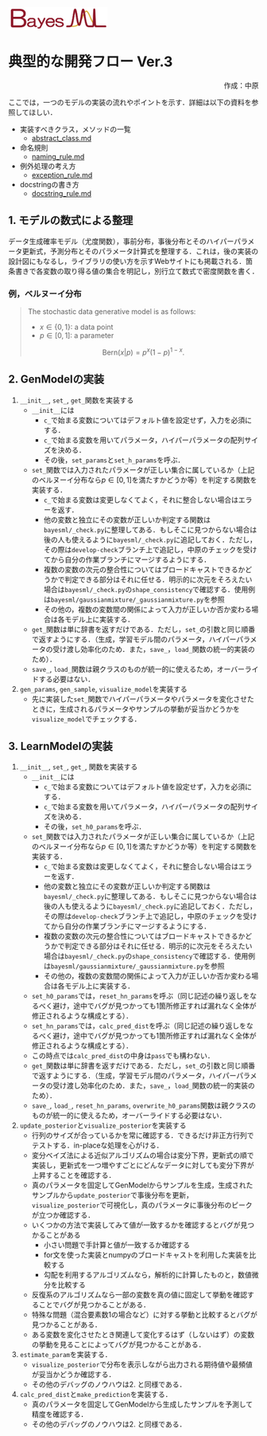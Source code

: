 <img src="../logos/BayesML_logo.png" width="200">

# 典型的な開発フロー Ver.3

<div style="text-align:right">
作成：中原
</div>

ここでは，一つのモデルの実装の流れやポイントを示す．詳細は以下の資料を参照してほしい．

* 実装すべきクラス，メソッドの一覧
  * [abstract_class.md](./abstract_class.md)
* 命名規則
  * [naming_rule.md](./naming_rule.md)
* 例外処理の考え方
  * [exception_rule.md](./exception_rule.md)
* docstringの書き方
  * [docstring_rule.md](./docstring_rule.md)

## 1. モデルの数式による整理

データ生成確率モデル（尤度関数），事前分布，事後分布とそのハイパーパラメータ更新式，予測分布とそのパラメータ計算式を整理する．これは，後の実装の設計図にもなるし，ライブラリの使い方を示すWebサイトにも掲載される．箇条書きで各変数の取り得る値の集合を明記し，別行立て数式で密度関数を書く．

### 例，ベルヌーイ分布

>The stochastic data generative model is as follows:
>
>* $x \in \{ 0, 1\}$: a data point
>* $p \in [0, 1]$: a parameter
>
>$$\text{Bern}(x|p) = p^x (1-p)^{1-x}.$$

## 2. GenModelの実装

1. `__init__`, `set_`, `get_`関数を実装する
   * `__init__`には
     * `c_`で始まる変数についてはデフォルト値を設定せず，入力を必須にする．
     * `c_`で始まる変数を用いてパラメータ，ハイパーパラメータの配列サイズを決める．
     * その後，`set_params`と`set_h_params`を呼ぶ．
   * `set_`関数では入力されたパラメータが正しい集合に属しているか（上記のベルヌーイ分布なら$p \in [0, 1]$を満たすかどうか等）を判定する関数を実装する．
     * `c_`で始まる変数は変更しなくてよく，それに整合しない場合はエラーを返す．
     * 他の変数と独立にその変数が正しいか判定する関数は`bayesml/_check.py`に整理してある．もしそこに見つからない場合は後の人も使えるように`bayesml/_check.py`に追記しておく．ただし，その際は`develop-check`ブランチ上で追記し，中原のチェックを受けてから自分の作業ブランチにマージするようにする．
     * 複数の変数の次元の整合性についてはブロードキャストできるかどうかで判定できる部分はそれに任せる．明示的に次元をそろえたい場合は`bayesml/_check.py`の`shape_consistency`で確認する．使用例は`bayesml/gaussianmixture/_gaussianmixture.py`を参照
     * その他の，複数の変数間の関係によって入力が正しいか否か変わる場合は各モデル上に実装する．
   * `get_`関数は単に辞書を返すだけである．ただし，`set_`の引数と同じ順番で返すようにする．（生成，学習モデル間のパラメータ，ハイパーパラメータの受け渡し効率化のため．また，`save_`，`load_`関数の統一的実装のため）．
   * `save_`, `load_`関数は親クラスのものが統一的に使えるため，オーバーライドする必要はない．
2. `gen_params`, `gen_sample`, `visualize_model`を実装する
   * 先に実装した`set_`関数でハイパーパラメータやパラメータを変化させたときに，生成されるパラメータやサンプルの挙動が妥当かどうかを`visualize_model`でチェックする．

## 3. LearnModelの実装

1. `__init__`, `set_`, `get_`, 関数を実装する
   * `__init__`には
     * `c_`で始まる変数についてはデフォルト値を設定せず，入力を必須にする．
     * `c_`で始まる変数を用いてパラメータ，ハイパーパラメータの配列サイズを決める．
     * その後，`set_h0_params`を呼ぶ．
   * `set_`関数では入力されたパラメータが正しい集合に属しているか（上記のベルヌーイ分布なら$p \in [0, 1]$を満たすかどうか等）を判定する関数を実装する．
     * `c_`で始まる変数は変更しなくてよく，それに整合しない場合はエラーを返す．
     * 他の変数と独立にその変数が正しいか判定する関数は`bayesml/_check.py`に整理してある．もしそこに見つからない場合は後の人も使えるように`bayesml/_check.py`に追記しておく．ただし，その際は`develop-check`ブランチ上で追記し，中原のチェックを受けてから自分の作業ブランチにマージするようにする．
     * 複数の変数の次元の整合性についてはブロードキャストできるかどうかで判定できる部分はそれに任せる．明示的に次元をそろえたい場合は`bayesml/_check.py`の`shape_consistency`で確認する．使用例は`bayesml/gaussianmixture/_gaussianmixture.py`を参照
     * その他の，複数の変数間の関係によって入力が正しいか否か変わる場合は各モデル上に実装する．
   * `set_h0_params`では，`reset_hn_params`を呼ぶ（同じ記述の繰り返しをなるべく避け，途中でバグが見つかっても1箇所修正すれば漏れなく全体が修正されるような構成とする）．
   * `set_hn_params`では，`calc_pred_dist`を呼ぶ（同じ記述の繰り返しをなるべく避け，途中でバグが見つかっても1箇所修正すれば漏れなく全体が修正されるような構成とする）．
   * この時点では`calc_pred_dist`の中身は`pass`でも構わない．
   * `get_`関数は単に辞書を返すだけである．ただし，`set_`の引数と同じ順番で返すようにする．（生成，学習モデル間のパラメータ，ハイパーパラメータの受け渡し効率化のため．また，`save_`，`load_`関数の統一的実装のため）．
   * `save_`, `load_`, `reset_hn_params`, `overwrite_h0_params`関数は親クラスのものが統一的に使えるため，オーバーライドする必要はない．
2. `update_posterior`と`visualize_posterior`を実装する
   * 行列のサイズが合っているかを常に確認する．できるだけ非正方行列でテストする．in-placeな処理を心がける．
   * 変分ベイズ法による近似アルゴリズムの場合は変分下界，更新式の順で実装し，更新式を一つ増やすごとにどんなデータに対しても変分下界が上昇することを確認する．
   * 真のパラメータを固定してGenModelからサンプルを生成，生成されたサンプルから`update_posterior`で事後分布を更新，`visualize_posterior`で可視化し，真のパラメータに事後分布のピークが立つか確認する．
   * いくつかの方法で実装してみて値が一致するかを確認するとバグが見つかることがある
     * 小さい問題で手計算と値が一致するか確認する
     * for文を使った実装とnumpyのブロードキャストを利用した実装を比較する
     * 勾配を利用するアルゴリズムなら，解析的に計算したものと，数値微分を比較する
   * 反復系のアルゴリズムなら一部の変数を真の値に固定して挙動を確認することでバグが見つかることがある．
   * 特殊な問題（混合要素数1の場合など）に対する挙動と比較するとバグが見つかることがある．
   * ある変数を変化させたとき関連して変化するはず（しないはず）の変数の挙動を見ることによってバグが見つかることがある．
3. `estimate_param`を実装する．
   * `visualize_posterior`で分布を表示しながら出力される期待値や最頻値が妥当かどうか確認する．
   * その他のデバッグのノウハウは2. と同様である．
4. `calc_pred_dist`と`make_prediction`を実装する．
   * 真のパラメータを固定してGenModelから生成したサンプルを予測して精度を確認する．
   * その他のデバッグのノウハウは2. と同様である．
